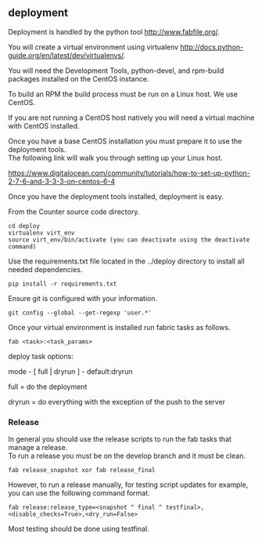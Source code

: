 ## deployment
Deployment is handled by the python tool http://www.fabfile.org/.

You will create a virtual environment using virtualenv http://docs.python-guide.org/en/latest/dev/virtualenvs/.

You will need the Development Tools, python-devel, and rpm-build packages installed on the CentOS instance.

To build an RPM the build process must be run on a Linux host.  We use CentOS.

If you are not running a CentOS host natively you will need a virtual machine with CentOS installed.

Once you have a base CentOS installation you must prepare it to use the deployment tools.  
The following link will walk you through setting up your Linux host.
 
https://www.digitalocean.com/community/tutorials/how-to-set-up-python-2-7-6-and-3-3-3-on-centos-6-4

Once you have the deployment tools installed, deployment is easy.

From the Counter source code directory.

```
cd deploy
virtualenv virt_env
source virt_env/bin/activate (you can deactivate using the deactivate command)
```

Use the requirements.txt file located in the ../deploy directory to install all needed dependencies.

```
pip install -r requirements.txt
```

Ensure git is configured with your information.

```
git config --global --get-regexp 'user.*'
```

Once your virtual environment is installed run fabric tasks as follows.

```
fab <task>:<task_params>
```

deploy task options:

mode - [ full | dryrun ] - default:dryrun

full = do the deployment

dryrun = do everything with the exception of the push to the server

### Release

In general you should use the release scripts to run the fab tasks that manage a release.  
To run a release you must be on the develop branch and it must be clean.

```
fab release_snapshot xor fab release_final
```

However, to run a release manually, for testing script updates for example, you can use the following command format.

```
fab release:release_type=<snapshot ^ final ^ testfinal>,<disable_checks=True>,<dry_run=False>
```

Most testing should be done using testfinal.
